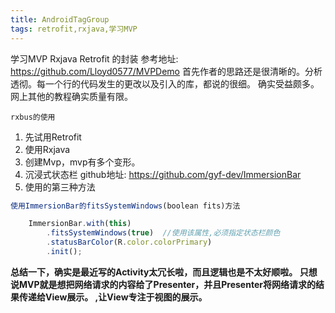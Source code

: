 ```yaml
---
title: AndroidTagGroup
tags: retrofit,rxjava,学习MVP
---
```

学习MVP Rxjava Retrofit 的封装
参考地址: https://github.com/Lloyd0577/MVPDemo
首先作者的思路还是很清晰的。分析透彻。每一个行的代码发生的更改以及引入的库，都说的很细。
确实受益颇多。网上其他的教程确实质量有限。
    
    rxbus的使用
 1. 先试用Retrofit
 2. 使用Rxjava
 3. 创建Mvp，mvp有多个变形。
 4. 沉浸式状态栏  github地址:  https://github.com/gyf-dev/ImmersionBar
 5. 使用的第三种方法 
 

``` javascript
使用ImmersionBar的fitsSystemWindows(boolean fits)方法

    ImmersionBar.with(this)
        .fitsSystemWindows(true)  //使用该属性,必须指定状态栏颜色
        .statusBarColor(R.color.colorPrimary)
        .init();
```

**总结一下，确实是最近写的Activity太冗长啦，而且逻辑也是不太好顺啦。
只想说MVP就是想把网络请求的内容给了Presenter，并且Presenter将网络请求的结果传递给View展示。
,让View专注于视图的展示。**